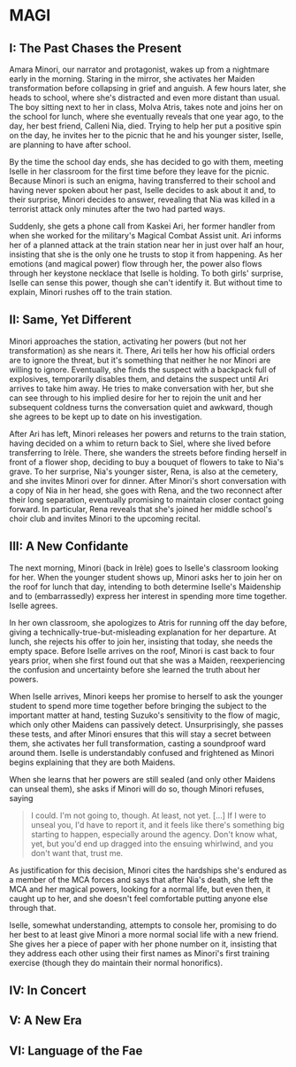 # MAGI

## I: The Past Chases the Present

Amara Minori, our narrator and protagonist, wakes up from a nightmare early in the morning. Staring in the mirror, she activates her Maiden transformation before collapsing in grief and anguish. A few hours later, she heads to school, where she's distracted and even more distant than usual. The boy sitting next to her in class, Molva Atris, takes note and joins her on the school for lunch, where she eventually reveals that one year ago, to the day, her best friend, Calleni Nia, died. Trying to help her put a positive spin on the day, he invites her to the picnic that he and his younger sister, Iselle, are planning to have after school.

By the time the school day ends, she has decided to go with them, meeting Iselle in her classroom for the first time before they leave for the picnic. Because Minori is such an enigma, having transferred to their school and having never spoken about her past, Iselle decides to ask about it and, to their surprise, Minori decides to answer, revealing that Nia was killed in a terrorist attack only minutes after the two had parted ways.

Suddenly, she gets a phone call from Kaskei Ari, her former handler from when she worked for the military's Magical Combat Assist unit. Ari informs her of a planned attack at the train station near her in just over half an hour, insisting that she is the only one he trusts to stop it from happening. As her emotions (and magical power) flow through her, the power also flows through her keystone necklace that Iselle is holding. To both girls' surprise, Iselle can sense this power, though she can't identify it. But without time to explain, Minori rushes off to the train station.

## II: Same, Yet Different

Minori approaches the station, activating her powers (but not her transformation) as she nears it. There, Ari tells her how his official orders are to ignore the threat, but it's something that neither he nor Minori are willing to ignore. Eventually, she finds the suspect with a backpack full of explosives, temporarily disables them, and detains the suspect until Ari arrives to take him away. He tries to make conversation with her, but she can see through to his implied desire for her to rejoin the unit and her subsequent coldness turns the conversation quiet and awkward, though she agrees to be kept up to date on his investigation.

After Ari has left, Minori releases her powers and returns to the train station, having decided on a whim to return back to Siel, where she lived before transferring to Irèle. There, she wanders the streets before finding herself in front of a flower shop, deciding to buy a bouquet of flowers to take to Nia's grave. To her surprise, Nia's younger sister, Rena, is also at the cemetery, and she invites Minori over for dinner. After Minori's short conversation with a copy of Nia in her head, she goes with Rena, and the two reconnect after their long separation, eventually promising to maintain closer contact going forward. In particular, Rena reveals that she's joined her middle school's choir club and invites Minori to the upcoming recital.

## III: A New Confidante

The next morning, Minori (back in Irèle) goes to Iselle's classroom looking for her. When the younger student shows up, Minori asks her to join her on the roof for lunch that day, intending to both determine Iselle's Maidenship and to (embarrassedly) express her interest in spending more time together. Iselle agrees.

In her own classroom, she apologizes to Atris for running off the day before, giving a technically-true-but-misleading explanation for her departure. At lunch, she rejects his offer to join her, insisting that today, she needs the empty space. Before Iselle arrives on the roof, Minori is cast back to four years prior, when she first found out that she was a Maiden, reexperiencing the confusion and uncertainty before she learned the truth about her powers.

When Iselle arrives, Minori keeps her promise to herself to ask the younger student to spend more time together before bringing the subject to the important matter at hand, testing Suzuko's sensitivity to the flow of magic, which only other Maidens can passively detect. Unsurprisingly, she passes these tests, and after Minori ensures that this will stay a secret between them, she activates her full transformation, casting a soundproof ward around them. Iselle is understandably confused and frightened as Minori begins explaining that they are both Maidens.

When she learns that her powers are still sealed (and only other Maidens can unseal them), she asks if Minori will do so, though Minori refuses, saying

> I could. I'm not going to, though. At least, not yet. [...] If I were to unseal you, I'd have to report it, and it feels like there's something big starting to happen, especially around the agency. Don't know what, yet, but you'd end up dragged into the ensuing whirlwind, and you don't want that, trust me.

As justification for this decision, Minori cites the hardships she's endured as a member of the MCA forces and says that after Nia's death, she left the MCA and her magical powers, looking for a normal life, but even then, it caught up to her, and she doesn't feel comfortable putting anyone else through that.

Iselle, somewhat understanding, attempts to console her, promising to do her best to at least give Minori a more normal social life with a new friend. She gives her a piece of paper with her phone number on it, insisting that they address each other using their first names as Minori's first training exercise (though they do maintain their normal honorifics).

## IV: In Concert

## V: A New Era

## VI: Language of the Fae

<!--

# Chapter 4
## A More Well-Planned Visit

The day before Kaida's choir club performance, Minori searches her closet for something to wear to the event. However, she gets distracted by a journal that she used to keep intermittently, with the last two entries being the day of Ikuri's funeral and several days before. Against her instincts, she forces herself to avoid the melancholic rumination the journal is about to bring on.

The next day, she meets Suzuko at Kamakura train station, and they head to Fujisawa. There, on the way to the school, Minori notices a crowd gathering around a sign near a storefront: an informational poster about the Great Enlightened Kyonshii Order (G.E.K.O.). With "geckos" the only real clue that Itou has uncovered regarding the Kamakura train station incident the week before and with the uniformly devilish stories of the Kyonshii, Minori panickedly informs Itou of her find but declines to act until more information is discovered.

> Do your magic with that information, and then we'll talk about using mine.

Once the two girls resume their walk toward the school, Minori explains the situation to Suzuko, who seems disappointed that the older student isn't going to do anything now that she knows about G.E.K.O. and once again offers her service as a Maiden, though Minori shuts her down again.

> MINORI: "You don't want to be involved. It's not all rainbows and sunshine."
> SUZUKO, *inaudible*: "Well, neither are you."

The conversation regains a tenseness until the girls are waiting in the middle school's auditorium, where Suzuko asks Minori if she has any summer break plans. When she says no, Suzuko invites her to travel parts of western Japan with her since Hideyo won't go with her. Minori accepts.
 -->
